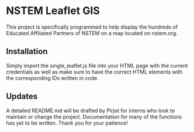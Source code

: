 # NSTEM Leaflet GIS
This project is specifically programmed to help display the hundreds
of Educated Affiliated Partners of NSTEM on a map located on nstem.org.

## Installation
Simply import the single_leaflet.js file into your HTML page with the
current credentials as well as make sure to have the correct HTML elements
with the corresponding IDs written in code.

## Updates
A detailed README.md will be drafted by Pirjot for interns who look to 
maintain or change the project. Documentation for many of the functions
has yet to be written. Thank you for your patience!